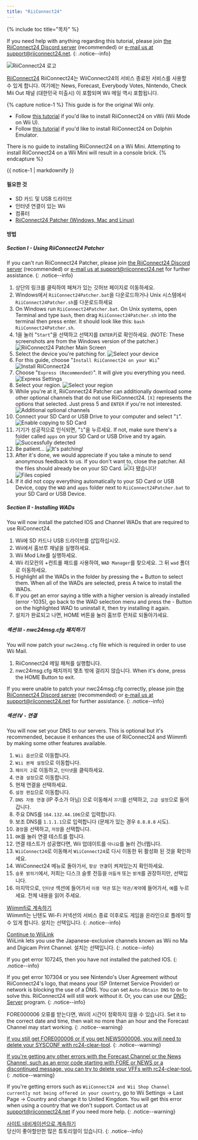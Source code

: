 ```yaml
---
title: "RiiConnect24"
---
```


{% include toc title="목차" %}

If you need help with anything regarding this tutorial, please join [the RiiConnect24 Discord server](https://discord.gg/rc24) (recommended) or [e-mail us at support@riiconnect24.net](mailto:support@riiconnect24.net).
{: .notice--info}

![RiiConnect24 로고](/images/WiiRC24Logo.jpg)

[RiiConnect24](https://rc24.xyz/) RiiConnect24는 WiiConnect24의 서비스 종료된 서비스를 사용할 수 있게 합니다. 여기에는 News, Forecast, Everybody Votes, Nintendo, Check Mii Out 채널 (대한민국 미출시) 이 포함되며 Wii 메일 역시 포함됩니다.

{% capture notice-1 %}
This guide is for the original Wii only.

- Follow [this tutorial](riiconnect24-vwii) if you'd like to install RiiConnect24 on vWii (Wii Mode on Wii U).
- Follow [this tutorial](riiconnect24-dolphin) if you'd like to install RiiConnect24 on Dolphin Emulator.

There is no guide to installing RiiConnect24 on a Wii Mini. Attempting to install RiiConnect24 on a Wii Mini will result in a console brick.
{% endcapture %}

<div class="notice--warning">{{ notice-1 | markdownify }}</div>

#### 필요한 것

* SD 카드 및 USB 드라이브
* 인터넷 연결이 있는 Wii
* 컴퓨터
* [RiiConnect24 Patcher (Windows, Mac and Linux)](https://github.com/RiiConnect24/RiiConnect24-Patcher/releases)

#### 방법

##### Section I - Using RiiConnect24 Patcher

If you can't run RiiConnect24 Patcher, please join [the RiiConnect24 Discord server](https://discord.gg/rc24) (recommended) or [e-mail us at support@riiconnect24.net](mailto:support@riiconnect24.net) for further assistance.
{: .notice--info}

1. 상단의 링크를 클릭하여 패쳐가 있는 깃허브 페이지로 이동하세요.
2. Windows에서 `RiiConnect24Patcher.bat`을 다운로드하거나 Unix 시스템에서 `RiiConnect24Patcher.sh`를 다운로드하세요
3. On Windows run `RiiConnect24Patcher.bat`. On Unix systems, open Terminal and type `bash`, then drag `RiiConnect24Patcher.sh` into the terminal then press enter. It should look like this: `bash RiiConnect24Patcher.sh`.
4. 1을 눌러 "`Start`"을 선택하고 선택지를 `ENTER`키로 확인하세요. (NOTE: These screenshots are from the Windows version of the patcher.) ![RiiConnect24 Patcher Main Screen](/images/RC24_Patcher/1.JPG)
5. Select the device you're patching for. ![Select your device](/images/RC24_Patcher/2.JPG)
6. For this guide, choose "`Install RiiConnect24 on your Wii`" ![Install RiiConnect24](/images/RC24_Patcher/3.JPG)
7. Choose "`Express (Recommended)`". It will give you everything you need. ![Express Settings](/images/RC24_Patcher/4.JPG)
8. Select your region. ![Select your region](/images/RC24_Patcher/5.JPG)
9. While you're at it, RiiConnect24 Patcher can additionally download some other optional channels that do not use RiiConnect24. `[X]` represents the options that selected. Just press 5 and `ENTER` if you're not interested. ![Additional optional channels](/images/RC24_Patcher/6.JPG)
10. Connect your SD Card or USB Drive to your computer and select "`1`". ![Enable copying to SD Card](/images/RC24_Patcher/7.JPG)
11. 기기가 성공적으로 인식되면, "`1`"을 누르세요. If not, make sure there's a folder called `apps` on your SD Card or USB Drive and try again. ![Successfully detected](/images/RC24_Patcher/8.JPG)
12. Be patient... ![It's patching!](/images/RC24_Patcher/9.JPG)
13. After it's done, we would appreciate if you take a minute to send anonymous feedback to us.  If you don't want to, close the patcher. All the files should already be on your SD Card. ![다 됐습니다!](/images/RC24_Patcher/10.JPG) ![Files copied](/images/RC24_Patcher/11.PNG)
14. If it did not copy everything automatically to your SD Card or USB Device, copy the `WAD` and `apps` folder next to `RiiConnect24Patcher.bat` to your SD Card or USB Device.

##### Section II - Installing WADs

You will now install the patched IOS and Channel WADs that are required to use RiiConnect24.

1. Wii에 SD 카드나 USB 드라이브를 삽입하십시오.
2. Wii에서 홈브루 채널을 실행하세요.
3. Wii Mod Lite를 실행하세요.
4. Wii 리모컨의 +컨트롤 패드를 사용하여, `WAD Manager`를 찾으세요. 그 뒤 `wad` 폴더로 이동하세요.
5. Highlight all the WADs in the folder by pressing the + Button to select them. When all of the WADs are selected, press A twice to install the WADs.
6. If you get an error saying a title with a higher version is already installed (error -1035), go back to the WAD selection menu and press the - Button on the highlighted WAD to uninstall it, then try installing it again.
7. 설치가 완료되고 나면, HOME 버튼을 눌러 홈브루 런처로 되돌아가세요.

##### 섹션 III - nwc24msg.cfg 패치하기

You will now patch your `nwc24msg.cfg` file which is required in order to use Wii Mail.

1. RiiConnect24 메일 패쳐를 실행합니다.
2. nwc24msg.cfg 패치까지 몇초 밖에 걸리지 않습니다. When it's done, press the HOME Button to exit.

If you were unable to patch your nwc24msg.cfg correctly, please join [the RiiConnect24 Discord server](https://discord.gg/rc24) (recommended) or [e-mail us at support@riiconnect24.net](mailto:support@riiconnect24.net) for further assistance.
{: .notice--info}

##### 섹션 IV - 연결

You will now set your DNS to our servers. This is optional but it's recommended, because it enhances the use of RiiConnect24 and Wiimmfi by making some other features available.

1. `Wii 옵션`으로 이동합니다.
2. `Wii 본체 설정`으로 이동합니다.
3. `페이지 2`로 이동하고, `인터넷`을 클릭하세요.
4. `연결 설정`으로 이동합니다.
5. 현재 연결을 선택하세요.
6. `설정 편집`으로 이동합니다.
7. `DNS 자동 연결` (IP 주소가 아님) 으로 이동해서 `끄기`를 선택하고, `고급 설정`으로 들어갑니다.
8. 주요 DNS를 `164.132.44.106`으로 입력합니다.
9. 보조 DNS를 `1.1.1.1`으로 입력합니다 (문제가 있는 경우 `8.8.8.8` 시도).
10. `결정`을 선택하고, `저장`을 선택합니다.
11. `OK`를 눌러 연결 테스트를 합니다.
12. 연결 테스트가 성공했다면, Wii 업데이트를 `아니요`를 눌러 건너뜁니다.
13. `WiiConnect24`로 이동해서 `WiiConnect24`로 다시 이동한 뒤 활성화 된 것을 확인하세요.
14. WiiConnect24 메뉴로 돌아가서, `항상 연결`이 켜져있는지 확인하세요.
15. `슬롯 밝히기`에서, 저희는 디스크 슬롯 전등을 `어둡게` 또는 `밝게`를 권장하지만, 선택입니다.
16. 마지막으로, `인터넷` 섹션에 들어가서 `이용 약관` 또는 `약관/계약`에 들어가서, `예`를 누르세요. 전체 내용을 읽어 주세요.

[Wiimmfi로 계속하기](wiimmfi)<br> Wiimmfi는 닌텐도 Wi-Fi 커넥션의 서비스 종료 이후로도 게임을 온라인으로 플레이 할 수 있게 합니다. 설치는 선택입니다.
{: .notice--info}

[Continue to WiiLink](wiilink)<br> WiiLink lets you use the Japanese-exclusive channels known as Wii no Ma and Digicam Print Channel. 설치는 선택입니다.
{: .notice--info}

If you get error 107245, then you have not installed the patched IOS.
{: .notice--info}

If you get error 107304 or you see Nintendo's User Agreement without RiiConnect24's logo, that means your ISP (Internet Service Provider) or network is blocking the use of a DNS. You can set `Auto-Obtain DNS` to `On` to solve this. RiiConnect24 will still work without it. Or, you can use our [DNS-Server](https://github.com/RiiConnect24/DNS-Server/releases/latest) program.
{: .notice--info}

FORE000006 오류를 받는다면, Wii의 시간이 정확하지 않을 수 있습니다. Set it to the correct date and time, then wait no more than an hour and the Forecast Channel may start working.
{: .notice--warning}

[If you still get FORE000006 or if you get NEWS000006, you will need to delete your SYSCONF with rc24-clear-tool](https://github.com/RiiConnect24/rc24-clear-tool/releases/latest).
{: .notice--warning}

[If you're getting any other errors with the Forecast Channel or the News Channel, such as an error code starting with FORE or NEWS or a discontinued message, you can try to delete your VFFs with rc24-clear-tool.](deleting-vffs)
{: .notice--warning}

If you're getting errors such as `WiiConnect24 and Wii Shop Channel currently not being offered in your country`, go to Wii Settings -> Last Page -> Country and change it to United Kingdom. You will get this error when using a country that we don't support. Contact us at [support@riiconnect24.net](mailto:support@riiconnect24.net) if you need more help.
{: .notice--warning}

[사이트 네비게이션으로 계속하기](site-navigation)<br>당신이 좋아할만한 많은 튜토리얼이 있습니다.
{: .notice--info}
